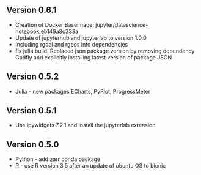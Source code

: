 ## Version 0.6.1

* Creation of Docker Baseimage: jupyter/datascience-notebook:eb149a8c333a
* Update of jupyterhub and jupyterlab to version 1.0.0
* Including rgdal and rgeos into dependencies
* fix julia build. Replaced json package version by removing dependency 
  Gadfly and explicitly installing latest version of package JSON

## Version 0.5.2

* Julia - new packages ECharts, PyPlot, ProgressMeter


## Version 0.5.1

* Use ipywidgets 7.2.1 and install the jupyterlab extension

## Version 0.5.0

* Python - add zarr conda package
* R - use R version 3.5 after an update of ubuntu OS to bionic